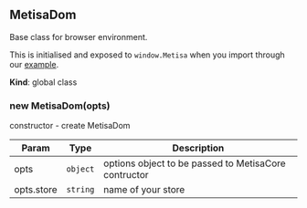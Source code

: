 <a name="MetisaDom"></a>

## MetisaDom
Base class for browser environment.

This is initialised and exposed to `window.Metisa` when you import through our [example](/#installation).

**Kind**: global class  
<a name="new_MetisaDom_new"></a>

### new MetisaDom(opts)
constructor - create MetisaDom


| Param | Type | Description |
| --- | --- | --- |
| opts | <code>object</code> | options object to be passed to MetisaCore contructor |
| opts.store | <code>string</code> | name of your store |

